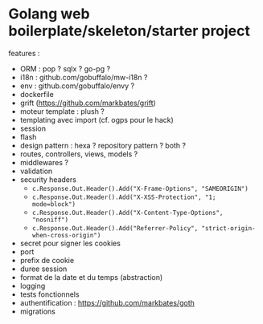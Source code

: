 # Golang web boilerplate/skeleton/starter project

features :

- ORM : pop ? sqlx ? go-pg ?
- i18n : github.com/gobuffalo/mw-i18n ?
- env : github.com/gobuffalo/envy ?
- dockerfile
- grift (https://github.com/markbates/grift)
- moteur template : plush ?
- templating avec import (cf. ogps pour le hack)
- session
- flash
- design pattern : hexa ? repository pattern ? both ?
- routes, controllers, views, models ?
- middlewares ?
- validation
- security headers
    - `c.Response.Out.Header().Add("X-Frame-Options", "SAMEORIGIN")`
    - `c.Response.Out.Header().Add("X-XSS-Protection", "1; mode=block")`
    - `c.Response.Out.Header().Add("X-Content-Type-Options", "nosniff")`
    - `c.Response.Out.Header().Add("Referrer-Policy", "strict-origin-when-cross-origin")`
- secret pour signer les cookies
- port
- prefix de cookie
- duree session
- format de la date et du temps (abstraction)
- logging
- tests fonctionnels
- authentification : https://github.com/markbates/goth
- migrations
